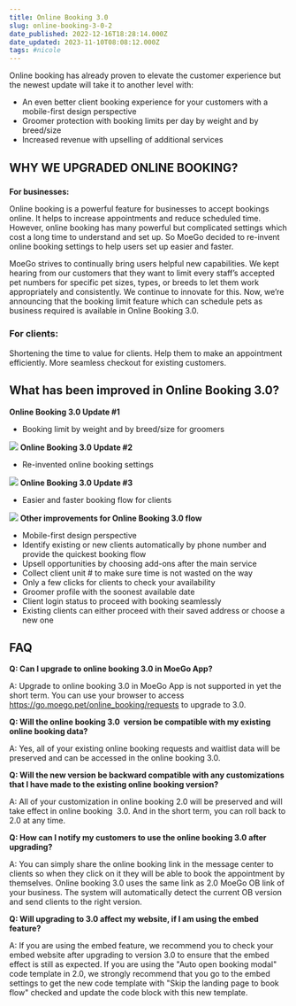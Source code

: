 ```yaml
---
title: Online Booking 3.0
slug: online-booking-3-0-2
date_published: 2022-12-16T18:28:14.000Z
date_updated: 2023-11-10T08:08:12.000Z
tags: #nicole
---
```


Online booking has already proven to elevate the customer experience but the newest update will take it to another level with:

- An even better client booking experience for your customers with a mobile-first design perspective
- Groomer protection with booking limits per day by weight and by breed/size
- Increased revenue with upselling of additional services

## WHY WE UPGRADED ONLINE BOOKING?

### 
**For businesses:**

Online booking is a powerful feature for businesses to accept bookings online. It helps to increase appointments and reduce scheduled time. However, online booking has many powerful but complicated settings which cost a long time to understand and set up. So MoeGo decided to re-invent online booking settings to help users set up easier and faster.

MoeGo strives to continually bring users helpful new capabilities. We kept hearing from our customers that they want to limit every staff’s accepted pet numbers for specific pet sizes, types, or breeds to let them work appropriately and consistently. We continue to innovate for this. Now, we’re announcing that the booking limit feature which can schedule pets as business required is available in Online Booking 3.0.

### **For clients:**

Shortening the time to value for clients. Help them to make an appointment efficiently. More seamless checkout for existing customers.

## What has been improved in Online Booking 3.0?

**Online Booking 3.0 Update #1**

- Booking limit by weight and by breed/size for groomers

![](__GHOST_URL__/content/images/2022/12/image-1.png)
**Online Booking 3.0 Update #2**

- Re-invented online booking settings

![](__GHOST_URL__/content/images/2022/12/image.png)
**Online Booking 3.0 Update #3**

- Easier and faster booking flow for clients

![](__GHOST_URL__/content/images/2022/12/image-5.png)
**Other improvements for Online Booking 3.0 flow**

- Mobile-first design perspective
- Identify existing or new clients automatically by phone number and provide the quickest booking flow
- Upsell opportunities by choosing add-ons after the main service
- Collect client unit # to make sure time is not wasted on the way
- Only a few clicks for clients to check your availability
- Groomer profile with the soonest available date
- Client login status to proceed with booking seamlessly
- Existing clients can either proceed with their saved address or choose a new one

## FAQ

**Q: Can I upgrade to online booking 3.0 in MoeGo App?**

A: Upgrade to online booking 3.0 in MoeGo App is not supported in yet the short term. You can use your browser to access https://go.moego.pet/online_booking/requests to upgrade to 3.0.

**Q: Will the online booking 3.0  version be compatible with my existing online booking data?**

A: Yes, all of your existing online booking requests and waitlist data will be preserved and can be accessed in the online booking 3.0.

**Q: Will the new version be backward compatible with any customizations that I have made to the existing online booking version?**

A: All of your customization in online booking 2.0 will be preserved and will take effect in online booking  3.0. And in the short term, you can roll back to 2.0 at any time.

**Q: How can I notify my customers to use the online booking 3.0 after upgrading?**

A: You can simply share the online booking link in the message center to clients so when they click on it they will be able to book the appointment by themselves. Online booking 3.0 uses the same link as 2.0 MoeGo OB link of your business. The system will automatically detect the current OB version and send clients to the right version.

**Q: Will upgrading to 3.0 affect my website, if I am using the embed feature?**

A: If you are using the embed feature, we recommend you to check your embed website after upgrading to version 3.0 to ensure that the embed effect is still as expected. If you are using the "Auto open booking modal" code template in 2.0, we strongly recommend that you go to the embed settings to get the new code template with "Skip the landing page to book flow" checked and update the code block with this new template.
